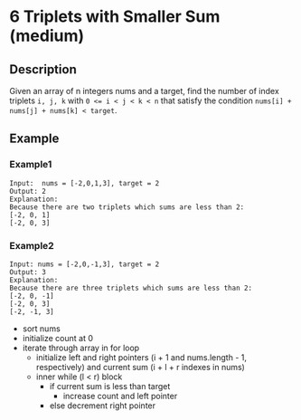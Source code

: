 # 6 Triplets with Smaller Sum \(medium\)

## Description
Given an array of n integers nums and a target, find the number of index triplets `i, j, k` with `0 <= i < j < k < n` that satisfy the condition `nums[i] + nums[j] + nums[k] < target`.

## Example
### Example1

```
Input:  nums = [-2,0,1,3], target = 2
Output: 2
Explanation:
Because there are two triplets which sums are less than 2:
[-2, 0, 1]
[-2, 0, 3]
```

### Example2

```
Input: nums = [-2,0,-1,3], target = 2
Output: 3
Explanation:
Because there are three triplets which sums are less than 2:
[-2, 0, -1]
[-2, 0, 3]
[-2, -1, 3]
```

- sort nums
- initialize count at 0
- iterate through array in for loop
    - initialize left and right pointers (i + 1 and nums.length - 1, respectively) and current sum (i + l + r indexes in nums)
    - inner while (l < r) block
        - if current sum is less than target
            - increase count and left pointer
        - else decrement right pointer